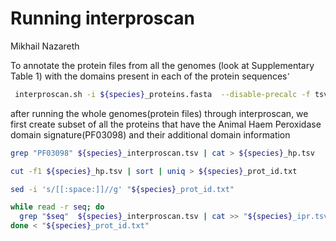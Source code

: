 Running interproscan
================
Mikhail Nazareth

To annotate the protein files from all the genomes (look at
Supplementary Table 1) with the domains present in each of the protein
sequences ̛

``` bash
 interproscan.sh -i ${species}_proteins.fasta  --disable-precalc -f tsv -goterms -cpu 12
```

after running the whole genomes(protein files) through interproscan, we
first create subset of all the proteins that have the Animal Haem
Peroxidase domain signature(PF03098) and their additional domain
information

``` bash
grep "PF03098" ${species}_interproscan.tsv | cat > ${species}_hp.tsv

cut -f1 ${species}_hp.tsv | sort | uniq > ${species}_prot_id.txt

sed -i 's/[[:space:]]//g' "${species}_prot_id.txt"

while read -r seq; do
  grep "$seq"  ${species}_interproscan.tsv | cat >> "${species}_ipr.tsv"
done < "${species}_prot_id.txt"
        
```
